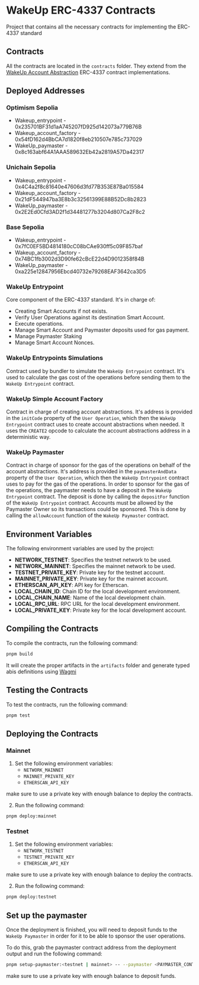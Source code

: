 # WakeUp ERC-4337 Contracts

Project that contains all the necessary contracts for implementing the ERC-4337 standard

## Contracts

All the contracts are located in the `contracts` folder. They extend from the [WakeUp Account Abstraction](https://github.com/wakeuplabs-io/wakeup-account-abstraction) ERC-4337 contract implementations.

## Deployed Addresses

### Optimism Sepolia

 - Wakeup_entrypoint - 0x235701BF31d1aA745207fD925d142073a779B76B
 - Wakeup_account_factory - 0x54fD162d4BbCA7d1820f8eb210507e785c737029
 - WakeUp_paymaster - 0x8c163abf64A1AAA589632Eb42a2819A57Da42317

### Unichain Sepolia

 - Wakeup_entrypoint - 0x4C4a2f8c81640e47606d3fd77B353E87Ba015584
 - Wakeup_account_factory - 0x21dF544947ba3E8b3c32561399E88B52Dc8b2823
 - WakeUp_paymaster - 0x2E2Ed0Cfd3AD2f1d34481277b3204d807Ca2F8c2

### Base Sepolia

 - Wakeup_entrypoint - 0x7fC0EF5BD4814180cC08bCAe930ff5c09F857baf
 - Wakeup_account_factory - 0x74BC1fb3002d3D90fe62cBcE22d4D9012358f84B
 - WakeUp_paymaster - 0xa225e12847956Ebcd40732e79268EAF3642ca3D5
  

### WakeUp Entrypoint

Core component of the ERC-4337 standard. It's in charge of:

- Creating Smart Accounts if not exists.
- Verify User Operations against its destination Smart Account.
- Execute operations.
- Manage Smart Account and Paymaster deposits used for gas payment.
- Manage Paymaster Staking
- Manage Smart Account Nonces.

### WakeUp Entrypoints Simulations

Contract used by bundler to simulate the `WakeUp Entrypoint` contract. It's used to calculate the gas cost of the operations before sending them to the `WakeUp Entrypoint` contract.

### WakeUp Simple Account Factory

Contract in charge of creating account abstractions. It's address is provided in the `initCode` property of the `User Operation`, which then the `WakeUp Entrypoint` contract uses to create account abstractions when needed. It uses the `CREATE2` opcode to calculate the account abstractions address in a deterministic way.

### WakeUp Paymaster

Contract in charge of sponsor for the gas of the operations on behalf of the account abstractions. It's address is provided in the `paymasterAndData` property of the `User Operation`, which then the `WakeUp Entrypoint` contract uses to pay for the gas of the operations.
In order to sponsor for the gas of the operations, the paymaster needs to have a deposit in the `WakeUp Entrypoint` contract. The deposit is done by calling the `depositFor` function of the `WakeUp Entrypoint` contract.
Accounts must be allowed by the Paymaster Owner so its transactions could be sponsored. This is done by calling the `allowAccount` function of the `WakeUp Paymaster` contract.

## Environment Variables

The following environment variables are used by the project:

- **NETWORK_TESTNET**: Specifies the testnet network to be used.
- **NETWORK_MAINNET**: Specifies the mainnet network to be used.
- **TESTNET_PRIVATE_KEY**: Private key for the testnet account.
- **MAINNET_PRIVATE_KEY**: Private key for the mainnet account.
- **ETHERSCAN_API_KEY**: API key for Etherscan.
- **LOCAL_CHAIN_ID**: Chain ID for the local development environment.
- **LOCAL_CHAIN_NAME**: Name of the local development chain.
- **LOCAL_RPC_URL**: RPC URL for the local development environment.
- **LOCAL_PRIVATE_KEY**: Private key for the local development account.

## Compiling the Contracts

To compile the contracts, run the following command:
```bash
pnpm build
```
It will create the proper artifacts in the `artifacts` folder and generate typed abis definitions using [Wagmi](https://wagmi.sh/)

## Testing the Contracts

To test the contracts, run the following command:

```bash
pnpm test
```

## Deploying the Contracts

### Mainnet

1. Set the following environment variables:
    - `NETWORK_MAINNET`
    - `MAINNET_PRIVATE_KEY`
    - `ETHERSCAN_API_KEY`

make sure to use a private key with enough balance to deploy the contracts.

2. Run the following command:
```bash
pnpm deploy:mainnet
```

### Testnet

1. Set the following environment variables:
    - `NETWORK_TESTNET`
    - `TESTNET_PRIVATE_KEY`
    - `ETHERSCAN_API_KEY`

make sure to use a private key with enough balance to deploy the contracts.

2. Run the following command:
```bash
pnpm deploy:testnet
```

## Set up the paymaster

Once the deployment is finished, you will need to deposit funds to the `WakeUp Paymaster` in order for it to be able to sponsor the user operations. 

To do this, grab the paymaster contract address from the deployment output and run the following command:

``` bash
pnpm setup-paymaster:<testnet | mainnet> -- --paymaster <PAYMASTER_CONTRACT_ADDRESS>
```
make sure to use a private key with enough balance to deposit funds.